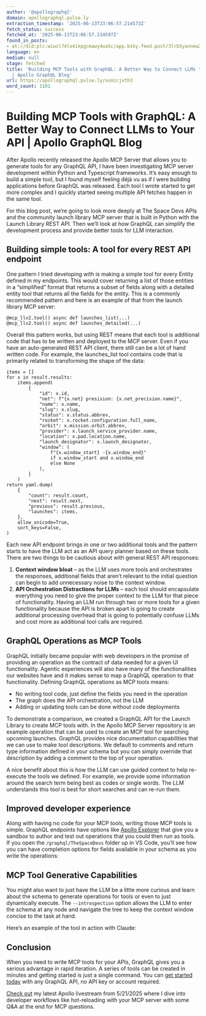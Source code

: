 ```yaml
---
author: '@apollographql'
domain: apollographql.pulse.ly
extraction_timestamp: '2025-06-13T23:06:57.214573Z'
fetch_status: success
fetched_at: '2025-06-13T23:06:57.214597Z'
found_in_posts:
- at://did:plc:wiwzl74lo4ikpgcmawy4oa5c/app.bsky.feed.post/3lrb5yannew2e
language: en
medium: null
stage: fetched
title: 'Building MCP Tools with GraphQL: A Better Way to Connect LLMs to Your API
  | Apollo GraphQL Blog'
url: https://apollographql.pulse.ly/asmicjvth3
word_count: 1101
---
```


# Building MCP Tools with GraphQL: A Better Way to Connect LLMs to Your API | Apollo GraphQL Blog

After Apollo recently released the Apollo MCP Server that allows you to generate tools for any GraphQL API, I have been investigating MCP server development within Python and Typescript frameworks. It’s easy enough to build a simple tool, but I found myself feeling déjà vu as if I were building applications before GraphQL was released. Each tool I wrote started to get more complex and I quickly started seeing multiple API fetches happen in the same tool.

For this blog post, we’re going to look more deeply at The Space Devs APIs and the community launch library MCP server that is built in Python with the Launch Library REST API. Then we’ll look at how GraphQL can simplify the development process and provide better tools for LLM interaction.

## [](/blog/building-mcp-tools-with-graphql-a-better-way-to-connect-llms-to-your-api#building-simple-tools-a-tool-for-every-rest-api-endpoint)Building simple tools: A tool for every REST API endpoint

One pattern I tried developing with is making a simple tool for every Entity defined in my endpoints. This would cover returning a list of those entities in a “simplified” format that returns a subset of fields along with a detailed entity tool that returns all the fields for the entity. This is a commonly recommended pattern and here is an example of that from the launch library MCP server:


    @mcp_llv2.tool() async def launches_list(...)
    @mcp_llv2.tool() async def launches_detailed(...)

Overall this pattern works, but using REST means that each tool is additional code that has to be written and deployed to the MCP server. Even if you have an auto-generated REST API client, there still can be a lot of hand written code. For example, the launches\_list tool contains code that is primarily related to transforming the shape of the data:


    items = []
    for x in result.results:
        items.append(
            {
                "id": x.id,
                "net": f"{x.net} presision: {x.net_precision.name}",
                "name": x.name,
                "slug": x.slug,
                "status": x.status.abbrev,
                "rocket": x.rocket.configuration.full_name,
                "orbit": x.mission.orbit.abbrev,
                "provider": x.launch_service_provider.name,
                "location": x.pad.location.name,
                "launch_designator": x.launch_designator,
                "window": (
                    f"{x.window_start} -{x.window_end}"
                    if x.window_start and x.window_end
                    else None
                ),
            }
        )
    return yaml.dump(
        {
            "count": result.count,
            "next": result.next,
            "previous": result.previous,
            "launches": items,
        },
        allow_unicode=True,
        sort_keys=False,
    )

Each new API endpoint brings in one or two additional tools and the pattern starts to have the LLM act as an API query planner based on these tools. There are two things to be cautious about with general REST API responses:

  1. **Context window bloat** – as the LLM uses more tools and orchestrates the responses, additional fields that aren’t relevant to the initial question can begin to add unnecessary noise to the context window.
  2. **API Orchestration Distractions for LLMs** – each tool should encapsulate everything you need to give the proper context to the LLM for that piece of functionality. Having an LLM run through two or more tools for a given functionality because the API is broken apart is going to create additional processing overhead that is going to potentially confuse LLMs and cost more as additional tool calls are required.

## [](/blog/building-mcp-tools-with-graphql-a-better-way-to-connect-llms-to-your-api#graphql-operations-as-mcp-tools)GraphQL Operations as MCP Tools

GraphQL initially became popular with web developers in the promise of providing an operation as the contract of data needed for a given UI functionality. Agentic experiences will also have many of the functionalities our websites have and it makes sense to map a GraphQL operation to that functionality. Defining GraphQL operations as MCP tools means:

  * No writing tool code, just define the fields you need in the operation
  * The graph does the API orchestration, not the LLM
  * Adding or updating tools can be done without code deployments

To demonstrate a comparison, we created a GraphQL API for the Launch Library to create MCP tools with. In the Apollo MCP Server repository is an example operation that can be used to create an MCP tool for searching upcoming launches. GraphQL provides nice documentation capabilities that we can use to make tool descriptions. We default to comments and return type information defined in your schema but you can simply override that description by adding a comment to the top of your operation.

A nice benefit about this is how the LLM can use guided context to help re-execute the tools we defined. For example, we provide some information around the search term being best as codes or single words. The LLM understands this tool is best for short searches and can re-run them.

## [](/blog/building-mcp-tools-with-graphql-a-better-way-to-connect-llms-to-your-api#improved-developer-experience)Improved developer experience

Along with having no code for your MCP tools, writing those MCP tools is simple. GraphQL endpoints have options like [Apollo Explorer](https://thespacedevs-production.up.railway.app/) that give you a sandbox to author and test out operations that you could then run as tools. If you open the `/graphql/TheSpaceDevs` folder up in VS Code, you’ll see how you can have completion options for fields available in your schema as you write the operations:

## [](/blog/building-mcp-tools-with-graphql-a-better-way-to-connect-llms-to-your-api#mcp-tool-generative-capabilities)MCP Tool Generative Capabilities

You might also want to just have the LLM be a little more curious and learn about the schema to generate operations for tools or even to just dynamically execute. The `--introspection` option allows the LLM to enter the schema at any node and navigate the tree to keep the context window concise to the task at hand.

Here’s an example of the tool in action with Claude:

## [](/blog/building-mcp-tools-with-graphql-a-better-way-to-connect-llms-to-your-api#conclusion)Conclusion

When you need to write MCP tools for your APIs, GraphQL gives you a serious advantage in rapid iteration. A series of tools can be created in minutes and getting started is just a single command. You can [get started today](https://www.apollographql.com/docs/apollo-mcp-server/quickstart) with any GraphQL API, no API key or account required.

[Check out](https://www.apollographql.com/events/get-started-with-mcp-tools-for-your-graphql-api-today) my latest Apollo livestream from 5/21/2025 where I dive into developer workflows like hot-reloading with your MCP server with some Q&A at the end for MCP questions.